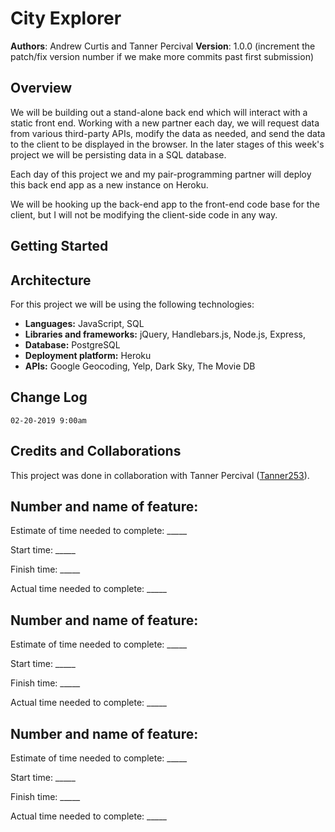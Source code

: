 # City Explorer

**Authors**: Andrew Curtis and Tanner Percival
**Version**: 1.0.0 (increment the patch/fix version number if we make more commits past first submission)

## Overview

We will be building out a stand-alone back end which will interact with a static front end. Working with a new partner each day, we will request data from various third-party APIs, modify the data as needed, and send the data to the client to be displayed in the browser. In the later stages of this week's project we will be persisting data in a SQL database.

Each day of this project we and my pair-programming partner will deploy this back end app as a new instance on Heroku.

We will be hooking up the back-end app to the front-end code base for the client, but I will not be modifying the client-side code in any way.

## Getting Started
<!-- What are the steps that a user must take in order to build this app on their own machine and get it running? -->

## Architecture

For this project we will be using the following technologies: 

* **Languages:** JavaScript, SQL
* **Libraries and frameworks:** jQuery, Handlebars.js, Node.js, Express, 
* **Database:** PostgreSQL
* **Deployment platform:** Heroku
* **APIs:** Google Geocoding, Yelp, Dark Sky, The Movie DB

## Change Log
<!-- Use this area to document the iterative changes made to your application as each feature is successfully implemented. Use time stamps. Here's an examples:

01-01-2001 4:59pm - Application now has a fully-functional express server, with a GET route for the location resource. -->

`02-20-2019 9:00am`

## Credits and Collaborations

This project was done in collaboration with Tanner Percival ([Tanner253](https://github.com/Tanner253)).


## Number and name of feature: 

Estimate of time needed to complete: _____

Start time: _____

Finish time: _____

Actual time needed to complete: _____

## Number and name of feature: 

Estimate of time needed to complete: _____

Start time: _____

Finish time: _____

Actual time needed to complete: _____

## Number and name of feature: 

Estimate of time needed to complete: _____

Start time: _____

Finish time: _____

Actual time needed to complete: _____